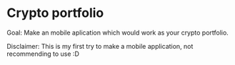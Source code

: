 # Crypto portfolio
Goal: Make an mobile aplication which would work as your crypto portfolio. 

Disclaimer: This is my first try to make a mobile application, not recommending to use :D 
